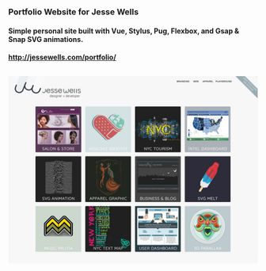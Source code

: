 ### Portfolio Website for Jesse Wells

#### Simple personal site built with Vue, Stylus, Pug, Flexbox, and Gsap & Snap SVG animations.

#### http://jessewells.com/portfolio/

##


[![](screen.jpg)](http://jessewells.com/portfolio/)
